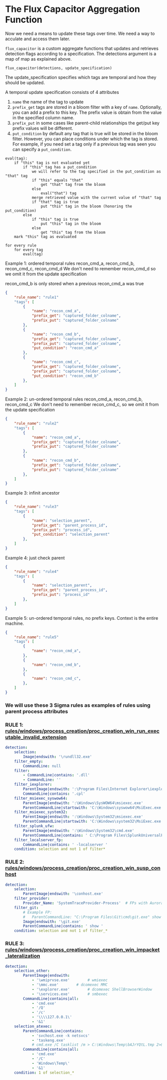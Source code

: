 # The Flux Capacitor Aggregation Function

Now we need a means to update these tags over time. We need a way to acculate and access them later.

`flux_capacitor` is a custom aggregate functions that updates and retrieves detection flags according to a specification. The detections argument is a map of map as explained above.

```
flux_capacitor(detections, update_specification)
```

The update_specification specifies which tags are temporal and how they should be updated.

A temporal update specification consists of 4 attributes
1) `name` the name of the tag to update
2) `prefix_get` tags are stored in a bloom filter with a key of `name`. Optionally, you can add a prefix to this key. The prefix value is obtain from the value in the specified column name.
3) `prefix_put` in some cases like parent-child relationships the get/put key prefix values will be different.
4) `put_condition` by default any tag that is true will be stored in the bloom filter. However, you can place conditions under which the tag is stored. For example, if you need set a tag only if a previous tag was seen you can specify a `put_condition`.

```
eval(tag):
    if "this" tag is not evaluated yet
        if "this" tag has a put_condition
            we will refer to the tag specified in the put_condition as "that" tag
            if "this" equals "that"
                get "that" tag from the bloom
            else
                eval("that") tag
            merge retrieved value with the current value of "that" tag
            if "that" tag is true
                put "this" tag in the bloom (honoring the put_condition)
        else
            if "this" tag is true
                put "this" tag in the bloom
            else
                get "this" tag from the bloom    
    mark "this" tag as evaluated
    
for every rule
    for every tag
        eval(tag)

```


Example 1: ordered temporal rules recon_cmd_a, recon_cmd_b, recon_cmd_c, recon_cmd_d
We don't need to remember recon_cmd_d so we omit it from the update specification

recon_cmd_b is only stored when a previous recon_cmd_a was true

```json
{
    "rule_name": "rule1"
    "tags": [
        {
            "name": "recon_cmd_a",
            "prefix_get": "captured_folder_colname",
            "prefix_put": "captured_folder_colname"
        },
        {
            "name": "recon_cmd_b",
            "prefix_get": "captured_folder_colname",
            "prefix_put": "captured_folder_colname",
            "put_condition": "recon_cmd_a"
        },
        {
            "name": "recon_cmd_c",
            "prefix_get": "captured_folder_colname",
            "prefix_put": "captured_folder_colname",
            "put_condition": "recon_cmd_b"
        },
    ]
}

```

Example 2: un-ordered temporal rules recon_cmd_a, recon_cmd_b, recon_cmd_c
We don't need to remember recon_cmd_c, so we omit it from the update specification

```json
{
    "rule_name": "rule2"
    "tags": [
        {
            "name": "recon_cmd_a",
            "prefix_get": "captured_folder_colname",
            "prefix_put": "captured_folder_colname"
        },
        {
            "name": "recon_cmd_b",
            "prefix_get": "captured_folder_colname",
            "prefix_put": "captured_folder_colname"
        },
    ]
}
```

Example 3: infinit ancestor

```json
{    
    "rule_name": "rule3"
    "tags": [
        {
            "name": "selection_parent",
            "prefix_get": "parent_process_id",
            "prefix_put": "process_id",
            "put_condition": "selection_parent"
        },
    ]
}
```

Example 4: just check parent
```json
{
    "rule_name": "rule4"
    "tags": [
        {
            "name": "selection_parent",
            "prefix_get": "parent_process_id",
            "prefix_put": "process_id"
        },
    ]
}
```

Example 5: un-ordered temporal rules, no prefix keys. Context is the entire machine.

```json
{
    "rule_name": "rule5"
    "tags": [
        {
            "name": "recon_cmd_a",
        },
        {
            "name": "recon_cmd_b",
        },
        {
            "name": "recon_cmd_c",
        },
    ]
}
```













### We will use these 3 Sigma rules as examples of rules using parent process attributes


### RULE 1: [rules/windows/process_creation/proc_creation_win_run_executable_invalid_extension](https://github.com/SigmaHQ/sigma/blob/1fcdeffadaa01d19bbbfec2691b72612199aef70/rules/windows/process_creation/proc_creation_win_run_executable_invalid_extension.yml)

```yaml
detection:
    selection:
        Image|endswith: '\rundll32.exe'
    filter_empty:
        CommandLine: null
    filter:
        - CommandLine|contains: '.dll'
        - CommandLine: ''
    filter_iexplorer:
        ParentImage|endswith: ':\Program Files\Internet Explorer\iexplore.exe'
        CommandLine|contains: '.cpl'
    filter_msiexec_syswow64:
        ParentImage|endswith: ':\Windows\SysWOW64\msiexec.exe'
        ParentCommandLine|startswith: 'C:\Windows\syswow64\MsiExec.exe -Embedding'
    filter_msiexec_system32:
        ParentImage|endswith: ':\Windows\System32\msiexec.exe'
        ParentCommandLine|startswith: 'C:\Windows\system32\MsiExec.exe -Embedding'
    filter_splunk_ufw:
        ParentImage|endswith: ':\Windows\System32\cmd.exe'
        ParentCommandLine|contains: ' C:\Program Files\SplunkUniversalForwarder\'
    filter_localserver_fp:
        CommandLine|contains: ' -localserver '
    condition: selection and not 1 of filter*
```


### RULE 2: [rules/windows/process_creation/proc_creation_win_susp_conhost](https://github.com/SigmaHQ/sigma/blob/5e1b91a6161afc5c31337caa23b142904c94329e/rules/windows/process_creation/proc_creation_win_susp_conhost.yml)

```yaml
detection:
    selection:
        ParentImage|endswith: '\conhost.exe'
    filter_provider:
        Provider_Name: 'SystemTraceProvider-Process'  # FPs with Aurora
    filter_git:
        # Example FP:
        #   ParentCommandLine: "C:\Program Files\Git\cmd\git.exe" show --textconv :path/to/file
        Image|endswith: '\git.exe'
        ParentCommandLine|contains: ' show '
    condition: selection and not 1 of filter_*
```

### RULE 3: [rules/windows/process_creation/proc_creation_win_impacket_lateralization](https://github.com/SigmaHQ/sigma/blob/33b370d49bd6aed85bd23827aa16a50bd06d691a/rules/windows/process_creation/proc_creation_win_impacket_lateralization.yml)

```yaml
detection:
    selection_other:
        ParentImage|endswith:
            - '\wmiprvse.exe'        # wmiexec
            - '\mmc.exe'        # dcomexec MMC
            - '\explorer.exe'        # dcomexec ShellBrowserWindow
            - '\services.exe'        # smbexec
        CommandLine|contains|all:
            - 'cmd.exe'
            - '/Q'
            - '/c'
            - '\\\\127.0.0.1\'
            - '&1'
    selection_atexec:
        ParentCommandLine|contains:
            - 'svchost.exe -k netsvcs' 
            - 'taskeng.exe'
            # cmd.exe /C tasklist /m > C:\Windows\Temp\bAJrYQtL.tmp 2>&1
        CommandLine|contains|all:
            - 'cmd.exe'
            - '/C'
            - 'Windows\Temp\'
            - '&1'
    condition: 1 of selection_*
```

